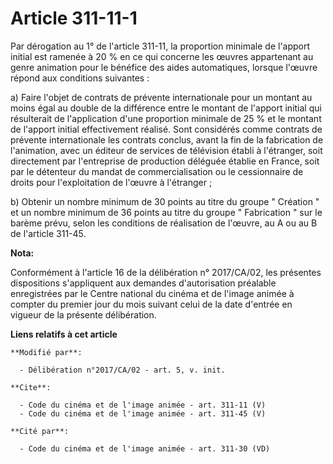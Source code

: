 # Article 311-11-1

Par dérogation au 1° de l'article 311-11, la proportion minimale de l'apport initial est ramenée à 20 % en ce qui concerne
les œuvres appartenant au genre animation pour le bénéfice des aides automatiques, lorsque l'œuvre répond aux conditions
suivantes :

a) Faire l'objet de contrats de prévente internationale pour un montant au moins égal au double de la différence entre le
montant de l'apport initial qui résulterait de l'application d'une proportion minimale de 25 % et le montant de l'apport
initial effectivement réalisé. Sont considérés comme contrats de prévente internationale les contrats conclus, avant la fin
de la fabrication de l'animation, avec un éditeur de services de télévision établi à l'étranger, soit directement par
l'entreprise de production déléguée établie en France, soit par le détenteur du mandat de commercialisation ou le
cessionnaire de droits pour l'exploitation de l'œuvre à l'étranger ;

b) Obtenir un nombre minimum de 30 points au titre du groupe " Création " et un nombre minimum de 36 points au titre du
groupe " Fabrication " sur le barème prévu, selon les conditions de réalisation de l'œuvre, au A ou au B de l'article 311-45.

**Nota:**

Conformément à l'article 16 de la délibération n° 2017/CA/02, les présentes dispositions s'appliquent aux demandes
d'autorisation préalable enregistrées par le Centre national du cinéma et de l'image animée à compter du premier jour du mois
suivant celui de la date d'entrée en vigueur de la présente délibération.

**Liens relatifs à cet article**

	**Modifié par**:

	  - Délibération n°2017/CA/02 - art. 5, v. init.

	**Cite**:

	  - Code du cinéma et de l'image animée - art. 311-11 (V)
	  - Code du cinéma et de l'image animée - art. 311-45 (V)

	**Cité par**:

	  - Code du cinéma et de l'image animée - art. 311-30 (VD)
